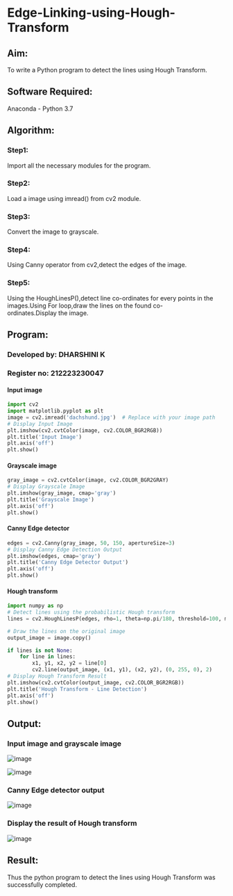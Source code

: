 # Edge-Linking-using-Hough-Transform

## Aim:
To write a Python program to detect the lines using Hough Transform.

## Software Required:
Anaconda - Python 3.7

## Algorithm:
### Step1:
Import all the necessary modules for the program.

### Step2:
Load a image using imread() from cv2 module.

### Step3:
Convert the image to grayscale.

### Step4:
Using Canny operator from cv2,detect the edges of the image.

### Step5:
Using the HoughLinesP(),detect line co-ordinates for every points in the images.Using For loop,draw the lines on the found co-ordinates.Display the image.

## Program:
### Developed by: DHARSHINI K
### Register no: 212223230047

#### Input image
```python
import cv2
import matplotlib.pyplot as plt
image = cv2.imread('dachshund.jpg')  # Replace with your image path
# Display Input Image
plt.imshow(cv2.cvtColor(image, cv2.COLOR_BGR2RGB))
plt.title('Input Image')
plt.axis('off')
plt.show()
```

#### Grayscale image
```python
gray_image = cv2.cvtColor(image, cv2.COLOR_BGR2GRAY)
# Display Grayscale Image
plt.imshow(gray_image, cmap='gray')
plt.title('Grayscale Image')
plt.axis('off')
plt.show()
```

#### Canny Edge detector
```python
edges = cv2.Canny(gray_image, 50, 150, apertureSize=3)
# Display Canny Edge Detection Output   
plt.imshow(edges, cmap='gray')
plt.title('Canny Edge Detector Output')
plt.axis('off')
plt.show()
```

#### Hough transform
```python
import numpy as np
# Detect lines using the probabilistic Hough transform
lines = cv2.HoughLinesP(edges, rho=1, theta=np.pi/180, threshold=100, minLineLength=50, maxLineGap=10)

# Draw the lines on the original image
output_image = image.copy()

if lines is not None:
    for line in lines:
        x1, y1, x2, y2 = line[0]
        cv2.line(output_image, (x1, y1), (x2, y2), (0, 255, 0), 2)
# Display Hough Transform Result
plt.imshow(cv2.cvtColor(output_image, cv2.COLOR_BGR2RGB))
plt.title('Hough Transform - Line Detection')
plt.axis('off')
plt.show()
```

## Output:

### Input image and grayscale image

![image](https://github.com/user-attachments/assets/2bfeb1c2-0461-4f09-89f6-acd09f3151dd)

![image](https://github.com/user-attachments/assets/cc59a5b5-5432-4616-86c3-190e4f46f92c)

### Canny Edge detector output

![image](https://github.com/user-attachments/assets/346b1eab-cce9-42cd-8f15-a90abe361e9f)

### Display the result of Hough transform

![image](https://github.com/user-attachments/assets/a1f7ce91-fce3-470c-80f2-e75b68630b6e)

## Result:
Thus the python program to detect the lines using Hough Transform was successfully completed.
